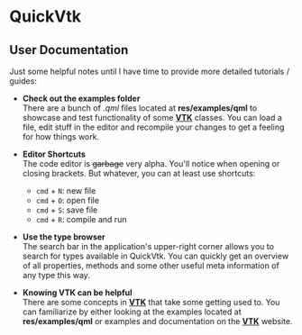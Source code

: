 QuickVtk
===
User Documentation
----

Just some helpful notes until I have time to provide more detailed tutorials / guides:

- **Check out the examples folder**   
	There are a bunch of *.qml* files located at **res/examples/qml** to showcase and test functionality of some **[VTK](http://www.vtk.org)** classes. You can load a file, edit stuff in the editor and recompile your changes to get a feeling for how things work.
	
- **Editor Shortcuts**    
	The code editor is <del>garbage</del> very alpha. You'll notice when opening or closing brackets. But whatever, you can at least use shortcuts:
	- `cmd` + `N`: new file
	- `cmd` + `O`: open file
	- `cmd` + `S`: save file
	- `cmd` + `R`: compile and run
	
- **Use the type browser**   
	The search bar in the application's upper-right corner allows you to search for types available in QuickVtk. You can quickly get an overview of all properties, methods and some other useful meta information of any type this way.

- **Knowing VTK can be helpful**    
	There are some concepts in **[VTK](http://www.vtk.org)** that take some getting used to. You can familiarize by either looking at the examples located at **res/examples/qml** or examples and documentation on the **[VTK](http://www.vtk.org)** website.